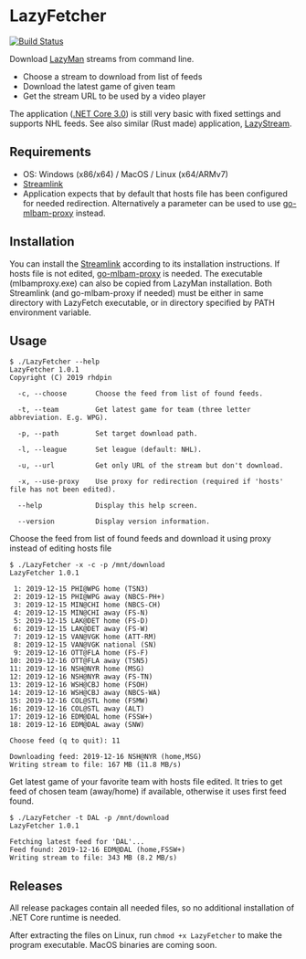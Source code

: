 # LazyFetcher
[![Build Status](https://dev.azure.com/rhdpin/rhdpin/_apis/build/status/rhdpin.lazyfetcher?branchName=master)](https://dev.azure.com/rhdpin/rhdpin/_build/latest?definitionId=1&branchName=master)

Download [LazyMan](https://github.com/StevensNJD4/LazyMan) streams from command line. 

* Choose a stream to download from list of feeds
* Download the latest game of given team
* Get the stream URL to be used by a video player

The application ([.NET Core 3.0](https://dotnet.microsoft.com/download/dotnet-core/3.0)) is still very basic with fixed settings and supports NHL feeds. See also similar (Rust made) application, [LazyStream](https://github.com/tarkah/lazystream). 

## Requirements 
* OS: Windows (x86/x64) / MacOS / Linux (x64/ARMv7)
* [Streamlink](https://github.com/streamlink/streamlink)
* Application expects that by default that hosts file has been configured for needed redirection. Alternatively a parameter can be used to use [go-mlbam-proxy](https://github.com/jwallet/go-mlbam-proxy) instead.

## Installation
You can install the [Streamlink](https://github.com/streamlink/streamlink) according to its installation instructions. If hosts file is not edited, [go-mlbam-proxy](https://github.com/jwallet/go-mlbam-proxy) is needed. The executable (mlbamproxy.exe) can also be copied from LazyMan installation. Both Streamlink (and go-mlbam-proxy if needed) must be either in same directory with LazyFetch executable, or in directory specified by PATH environment variable.

## Usage
```
$ ./LazyFetcher --help
LazyFetcher 1.0.1
Copyright (C) 2019 rhdpin

  -c, --choose       Choose the feed from list of found feeds.

  -t, --team         Get latest game for team (three letter abbreviation. E.g. WPG).

  -p, --path         Set target download path.

  -l, --league       Set league (default: NHL).

  -u, --url          Get only URL of the stream but don't download.

  -x, --use-proxy    Use proxy for redirection (required if 'hosts' file has not been edited).

  --help             Display this help screen.

  --version          Display version information.
```

Choose the feed from list of found feeds and download it using proxy instead of editing hosts file
```
$ ./LazyFetcher -x -c -p /mnt/download
LazyFetcher 1.0.1

 1: 2019-12-15 PHI@WPG home (TSN3)
 2: 2019-12-15 PHI@WPG away (NBCS-PH+)
 3: 2019-12-15 MIN@CHI home (NBCS-CH)
 4: 2019-12-15 MIN@CHI away (FS-N)
 5: 2019-12-15 LAK@DET home (FS-D)
 6: 2019-12-15 LAK@DET away (FS-W)
 7: 2019-12-15 VAN@VGK home (ATT-RM)
 8: 2019-12-15 VAN@VGK national (SN)
 9: 2019-12-16 OTT@FLA home (FS-F)
10: 2019-12-16 OTT@FLA away (TSN5)
11: 2019-12-16 NSH@NYR home (MSG)
12: 2019-12-16 NSH@NYR away (FS-TN)
13: 2019-12-16 WSH@CBJ home (FSOH)
14: 2019-12-16 WSH@CBJ away (NBCS-WA)
15: 2019-12-16 COL@STL home (FSMW)
16: 2019-12-16 COL@STL away (ALT)
17: 2019-12-16 EDM@DAL home (FSSW+)
18: 2019-12-16 EDM@DAL away (SNW)

Choose feed (q to quit): 11

Downloading feed: 2019-12-16 NSH@NYR (home,MSG)
Writing stream to file: 167 MB (11.8 MB/s)
```
Get latest game of your favorite team with hosts file edited. It tries to get feed of chosen team (away/home) if available, otherwise it uses first feed found.
```
$ ./LazyFetcher -t DAL -p /mnt/download
LazyFetcher 1.0.1

Fetching latest feed for 'DAL'...
Feed found: 2019-12-16 EDM@DAL (home,FSSW+)
Writing stream to file: 343 MB (8.2 MB/s)
```
## Releases
All release packages contain all needed files, so no additional installation of .NET Core runtime is needed. 

After extracting the files on Linux, run `chmod +x LazyFetcher` to make the program executable. MacOS binaries are coming soon.